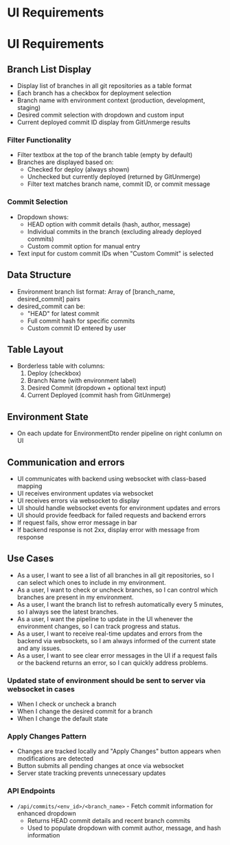 # UI Requirements

# UI Requirements

## Branch List Display
- Display list of branches in all git repositories as a table format
- Each branch has a checkbox for deployment selection
- Branch name with environment context (production, development, staging)
- Desired commit selection with dropdown and custom input
- Current deployed commit ID display from GitUnmerge results

### Filter Functionality
- Filter textbox at the top of the branch table (empty by default)
- Branches are displayed based on:
  - Checked for deploy (always shown)
  - Unchecked but currently deployed (returned by GitUnmerge)
  - Filter text matches branch name, commit ID, or commit message

### Commit Selection
- Dropdown shows:
  - HEAD option with commit details (hash, author, message)
  - Individual commits in the branch (excluding already deployed commits)
  - Custom commit option for manual entry
- Text input for custom commit IDs when "Custom Commit" is selected

## Data Structure
- Environment branch list format: Array of [branch_name, desired_commit] pairs
- desired_commit can be:
  - "HEAD" for latest commit
  - Full commit hash for specific commits
  - Custom commit ID entered by user

## Table Layout
- Borderless table with columns:
  1. Deploy (checkbox)
  2. Branch Name (with environment label)
  3. Desired Commit (dropdown + optional text input)
  4. Current Deployed (commit hash from GitUnmerge)

## Environment State
- On each update for EnvironmentDto render pipeline on right conlumn on UI

## Communication and errors
- UI communicates with backend using websocket with class-based mapping
- UI receives environment updates via websocket
- UI receives errors via websocket to display
- UI should handle websocket events for environment updates and errors
- UI should provide feedback for failed requests and backend errors
- If request fails, show error message in bar
- If backend response is not 2xx, display error with message from response

## Use Cases

- As a user, I want 
    to see a list of all branches in all git repositories, 
    so I can select which ones to include in my environment.
- As a user, I want 
    to check or uncheck branches, so I can control which branches are present in my environment.
- As a user, I want 
    the branch list to refresh automatically every 5 minutes, so I always see the latest branches.
- As a user, I want 
    the pipeline to update in the UI whenever the environment changes, 
    so I can track progress and status.
- As a user, I want 
    to receive real-time updates and errors from the backend via websockets, 
    so I am always informed of the current state and any issues.
- As a user, I want 
    to see clear error messages in the UI if a request fails or the backend returns an error, 
    so I can quickly address problems.

### Updated state of environment should be sent to server via websocket in cases
- When I check or uncheck a branch  
- When I change the desired commit for a branch
- When I change the default state

### Apply Changes Pattern
- Changes are tracked locally and "Apply Changes" button appears when modifications are detected
- Button submits all pending changes at once via websocket
- Server state tracking prevents unnecessary updates

### API Endpoints
- `/api/commits/<env_id>/<branch_name>` - Fetch commit information for enhanced dropdown
  - Returns HEAD commit details and recent branch commits
  - Used to populate dropdown with commit author, message, and hash information